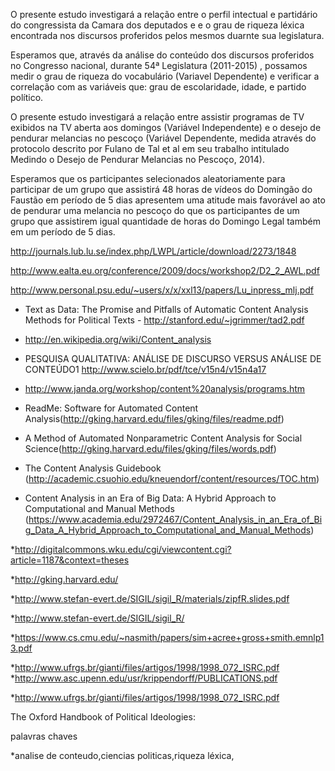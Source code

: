 O presente estudo investigará a relação entre o perfil intectual e partidário do congressista da Camara dos deputados e
e o grau de riqueza léxica encontrada nos discursos proferidos pelos mesmos duarnte sua legislatura. 

Esperamos que,  através da análise do conteúdo dos discursos proferidos no Congresso nacional, durante 54ª Legislatura (2011-2015) , possamos medir o grau de  riqueza do vocabulário (Variavel Dependente)  e verificar a correlação com as variáveis que: grau de escolaridade, idade, e partido político. 



O presente estudo investigará a relação entre assistir programas de TV exibidos na TV aberta aos domingos (Variável Independente)  e o desejo de pendurar melancias no pescoço (Variável Dependente, medida através do protocolo descrito por Fulano de Tal et al em seu trabalho intitulado Medindo o Desejo de Pendurar Melancias no Pescoço, 2014).

Esperamos que os participantes selecionados aleatoriamente para participar de um grupo que assistirá 48 horas de vídeos do Domingão do Faustão em período de 5 dias apresentem uma atitude mais favorável ao ato de pendurar uma melancia no pescoço do que os participantes de um grupo que assistirem igual quantidade de horas do Domingo Legal também em um período de 5 dias.

http://journals.lub.lu.se/index.php/LWPL/article/download/2273/1848

http://www.ealta.eu.org/conference/2009/docs/workshop2/D2_2_AWL.pdf

http://www.personal.psu.edu/~users/x/x/xxl13/papers/Lu_inpress_mlj.pdf

* Text as Data: The Promise and Pitfalls of Automatic Content
Analysis Methods for Political Texts  - http://stanford.edu/~jgrimmer/tad2.pdf
* http://en.wikipedia.org/wiki/Content_analysis

* PESQUISA QUALITATIVA: ANÁLISE DE DISCURSO VERSUS ANÁLISE DE 
CONTEÚDO1 http://www.scielo.br/pdf/tce/v15n4/v15n4a17

* http://www.janda.org/workshop/content%20analysis/programs.htm

* ReadMe: Software for Automated Content Analysis(http://gking.harvard.edu/files/gking/files/readme.pdf)

* A Method of Automated Nonparametric Content Analysis for Social Science(http://gking.harvard.edu/files/gking/files/words.pdf)

* The Content Analysis Guidebook (http://academic.csuohio.edu/kneuendorf/content/resources/TOC.htm)

*  Content Analysis in an Era of Big Data: A Hybrid Approach to Computational and Manual Methods  (https://www.academia.edu/2972467/Content_Analysis_in_an_Era_of_Big_Data_A_Hybrid_Approach_to_Computational_and_Manual_Methods)

*http://digitalcommons.wku.edu/cgi/viewcontent.cgi?article=1187&context=theses

*http://gking.harvard.edu/

*http://www.stefan-evert.de/SIGIL/sigil_R/materials/zipfR.slides.pdf

*http://www.stefan-evert.de/SIGIL/sigil_R/

*https://www.cs.cmu.edu/~nasmith/papers/sim+acree+gross+smith.emnlp13.pdf

*http://www.ufrgs.br/gianti/files/artigos/1998/1998_072_ISRC.pdf
*http://www.asc.upenn.edu/usr/krippendorff/PUBLICATIONS.pdf

*http://www.ufrgs.br/gianti/files/artigos/1998/1998_072_ISRC.pdf

The Oxford Handbook of Political Ideologies:

palavras chaves

*analise de conteudo,ciencias politicas,riqueza léxica,   
